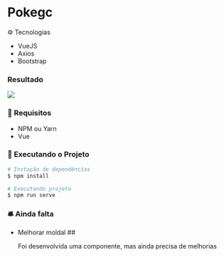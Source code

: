 # Pokegc

:gear: Tecnologias

- VueJS
- Axios
- Bootstrap

### Resultado

<a href="poke-gc-ro2nfdodv-panjissos.vercel.app">
  <img src="https://user-images.githubusercontent.com/47435988/158453450-bb842b06-e2a5-4682-b12a-323dcb65c2cf.png" />
</a>

### :file_folder: Requisitos
- NPM ou Yarn
- Vue

### :hammer: Executando o Projeto

```bash
# Instação de dependências
$ npm install

# Executando projeto
$ npm run serve
```
### :bellhop_bell: Ainda falta
- Melhorar moldal
##<p> Foi desenvolvida uma componente, mas ainda precisa de melhorias</p>




